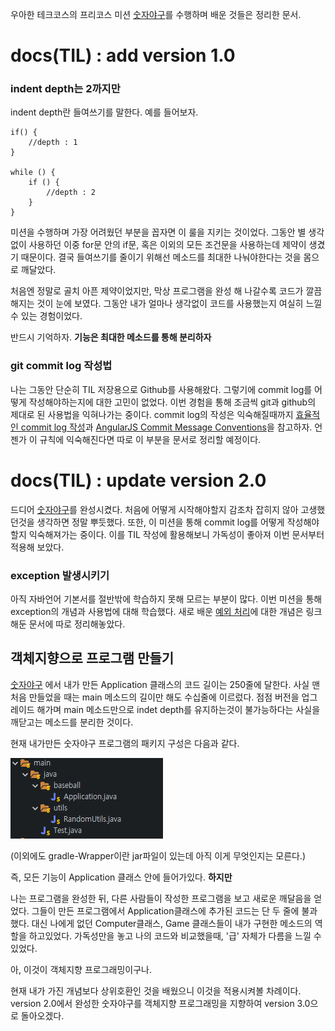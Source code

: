 우아한 테크코스의 프리코스 미션 [숫자야구](https://github.com/Consome1/java-baseball-precourse)를 수행하며 배운 것들은 정리한 문서.


# docs(TIL) : add version 1.0

### indent depth는 2까지만

indent depth란 들여쓰기를 말한다. 예를 들어보자.

    if() {
        //depth : 1
    }

    while () {
        if () {
            //depth : 2
        }
    }

미션을 수행하며 가장 어려웠던 부분을 꼽자면 이 룰을 지키는 것이었다. 그동안 별 생각 없이 사용하던 이중 for문 안의 if문, 혹은 이외의 모든 조건문을 사용하는데 제약이 생겼기 때문이다. 결국 들여쓰기를 줄이기 위해선 메소드를 최대한 나눠야한다는 것을 몸으로 깨달았다.

처음엔 정말로 골치 아픈 제약이었지만, 막상 프로그램을 완성 해 나갈수록 코드가 깔끔해지는 것이 눈에 보였다. 그동안 내가 얼마나 생각없이 코드를 사용했는지 여실히 느낄 수 있는 경험이었다. 

반드시 기억하자. **기능은 최대한 메소드를 통해 분리하자**

### git commit log 작성법

나는 그동안 단순히 TIL 저장용으로 Github를 사용해왔다. 그렇기에 commit log를 어떻게 작성해야하는지에 대한 고민이 없었다. 이번 경험을 통해 조금씩 git과 github의 제대로 된 사용법을 익혀나가는 중이다. commit log의 작성은 익숙해질때까지 [효율적인 commit log 작성](https://medium.com/humanscape-tech/%ED%9A%A8%EC%9C%A8%EC%A0%81%EC%9D%B8-commit-message-%EC%9E%91%EC%84%B1%EC%9D%84-%EC%9C%84%ED%95%9C-conventional-commits-ae885898e754)과 [AngularJS Commit Message Conventions](https://gist.github.com/stephenparish/9941e89d80e2bc58a153)을 참고하자. 언젠가 이 규칙에 익숙해진다면 따로 이 부분을 문서로 정리할 예정이다.

# docs(TIL) : update version 2.0

드디어 [숫자야구](https://github.com/Consome1/java-baseball-precourse/tree/study)를 완성시켰다. 처음에 어떻게 시작해야할지 감조차 잡히지 않아 고생했던것을 생각하면 정말 뿌듯했다. 또한, 이 미션을 통해 commit log를 어떻게 작성해야할지 익숙해져가는 중이다. 이를 TIL 작성에 활용해보니 가독성이 좋아져 이번 문서부터 적용해 보았다.

### exception  발생시키기

아직 자바언어 기본서를 절반밖에 학습하지 못해 모르는 부분이 많다. 이번 미션을 통해 exception의 개념과 사용법에 대해 학습했다. 새로 배운 [예외 처리](./예외처리.md)에 대한 개념은 링크해둔 문서에 따로 정리해놓았다.

## 객체지향으로 프로그램 만들기

[숫자야구](https://github.com/Consome1/java-baseball-precourse/tree/study) 에서 내가 만든 Application 클래스의 코드 길이는 250줄에 달한다. 사실 맨 처음 만들었을 때는 main 메소드의 길이만 해도 수십줄에 이르렀다. 점점 버전을 업그레이드 해가며 main 메소드만으로 indet depth를 유지하는것이 불가능하다는 사실을 깨닫고는 메소드를 분리한 것이다.

현재 내가만든 숫자야구 프로그램의 패키지 구성은 다음과 같다.

![](/img/numBaseball_1.PNG)

(이외에도 gradle-Wrapper이란 jar파일이 있는데 아직 이게 무엇인지는 모른다.)

즉, 모든 기능이 Application 클래스 안에 들어가있다. **하지만**

나는 프로그램을 완성한 뒤, 다른 사람들이 작성한 프로그램을 보고 새로운 깨달음을 얻었다. 그들이 만든 프로그램에서 Application클래스에 추가된 코드는 단 두 줄에 불과했다. 대신 나에게 없던 Computer클래스, Game 클래스들이 내가 구현한 메소드의 역할을 하고있었다. 가독성만을 놓고 나의 코드와 비교했을때, '급' 자체가 다름을 느낄 수 있었다.

아, 이것이 객체지향 프로그래밍이구나.

현재 내가 가진 개념보다 상위호환인 것을 배웠으니 이것을 적용시켜볼 차례이다. version 2.0에서 완성한 숫자야구를 객체지향 프로그래밍을 지향하여 version 3.0으로 돌아오겠다.